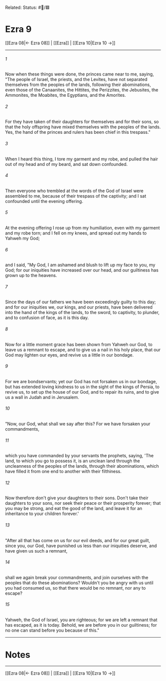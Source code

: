 Related:
Status: #📖/🟥
# Ezra 9

[[Ezra 08|← Ezra 08]] | [[Ezra]] | [[Ezra 10|Ezra 10 →]]
***



###### 1 
Now when these things were done, the princes came near to me, saying, "The people of Israel, the priests, and the Levites, have not separated themselves from the peoples of the lands, following their abominations, even those of the Canaanites, the Hittites, the Perizzites, the Jebusites, the Ammonites, the Moabites, the Egyptians, and the Amorites. 

###### 2 
For they have taken of their daughters for themselves and for their sons, so that the holy offspring have mixed themselves with the peoples of the lands. Yes, the hand of the princes and rulers has been chief in this trespass." 

###### 3 
When I heard this thing, I tore my garment and my robe, and pulled the hair out of my head and of my beard, and sat down confounded. 

###### 4 
Then everyone who trembled at the words of the God of Israel were assembled to me, because of their trespass of the captivity; and I sat confounded until the evening offering. 

###### 5 
At the evening offering I rose up from my humiliation, even with my garment and my robe torn; and I fell on my knees, and spread out my hands to Yahweh my God; 

###### 6 
and I said, "My God, I am ashamed and blush to lift up my face to you, my God; for our iniquities have increased over our head, and our guiltiness has grown up to the heavens. 

###### 7 
Since the days of our fathers we have been exceedingly guilty to this day; and for our iniquities we, our kings, and our priests, have been delivered into the hand of the kings of the lands, to the sword, to captivity, to plunder, and to confusion of face, as it is this day. 

###### 8 
Now for a little moment grace has been shown from Yahweh our God, to leave us a remnant to escape, and to give us a nail in his holy place, that our God may lighten our eyes, and revive us a little in our bondage. 

###### 9 
For we are bondservants; yet our God has not forsaken us in our bondage, but has extended loving kindness to us in the sight of the kings of Persia, to revive us, to set up the house of our God, and to repair its ruins, and to give us a wall in Judah and in Jerusalem. 

###### 10 
"Now, our God, what shall we say after this? For we have forsaken your commandments, 

###### 11 
which you have commanded by your servants the prophets, saying, 'The land, to which you go to possess it, is an unclean land through the uncleanness of the peoples of the lands, through their abominations, which have filled it from one end to another with their filthiness. 

###### 12 
Now therefore don't give your daughters to their sons. Don't take their daughters to your sons, nor seek their peace or their prosperity forever; that you may be strong, and eat the good of the land, and leave it for an inheritance to your children forever.' 

###### 13 
"After all that has come on us for our evil deeds, and for our great guilt, since you, our God, have punished us less than our iniquities deserve, and have given us such a remnant, 

###### 14 
shall we again break your commandments, and join ourselves with the peoples that do these abominations? Wouldn't you be angry with us until you had consumed us, so that there would be no remnant, nor any to escape? 

###### 15 
Yahweh, the God of Israel, you are righteous; for we are left a remnant that has escaped, as it is today. Behold, we are before you in our guiltiness; for no one can stand before you because of this."

---
# Notes


***
[[Ezra 08|← Ezra 08]] | [[Ezra]] | [[Ezra 10|Ezra 10 →]]
